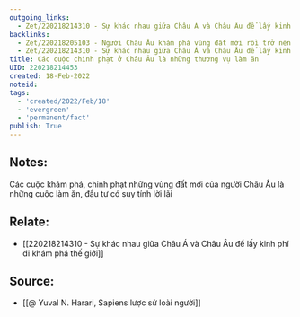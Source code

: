 ```yaml
---
outgoing_links:
  - Zet/220218214310 - Sự khác nhau giữa Châu Á và Châu Âu để lấy kinh phí đi khám phá thế giới
backlinks:
  - Zet/220218205103 - Người Châu Âu khám phá vùng đất mới rồi trở nên vượt trội so với Châu Á rồi họ đi xâm chiếm Châu Á
  - Zet/220218214310 - Sự khác nhau giữa Châu Á và Châu Âu để lấy kinh phí đi khám phá thế giới
title: Các cuộc chinh phạt ở Châu Âu là những thương vụ làm ăn
UID: 220218214453
created: 18-Feb-2022
noteid:
tags:
  - 'created/2022/Feb/18'
  - 'evergreen'
  - 'permanent/fact'
publish: True
---
```

## Notes:
Các cuộc khám phá, chinh phạt những vùng đất mới của người Châu Âu là những cuộc làm ăn, đầu tư có suy tính lời lãi

## Relate:
- [[220218214310 - Sự khác nhau giữa Châu Á và Châu Âu để lấy kinh phí đi khám phá thế giới]]

## Source:
- [[@ Yuval N. Harari, Sapiens lược sử loài người]]


